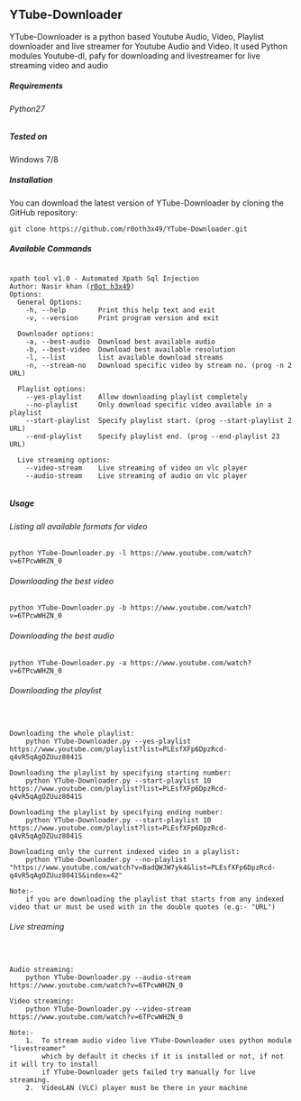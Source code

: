 ## YTube-Downloader
<p>YTube-Downloader is a python based Youtube Audio, Video, Playlist downloader and live streamer for Youtube Audio and Video. It used Python modules Youtube-dl, pafy for downloading and livestreamer for live streaming video and audio</p>

##### Requirements
###### Python27

##### Tested on
<p>Windows 7/8</p>

##### Installation
<p>You can download the latest version of YTube-Downloader by cloning the GitHub repository:</p>
<pre><code>git clone https://github.com/r0oth3x49/YTube-Downloader.git</pre></code>

##### Available Commands
<pre><code>
xpath tool v1.0 - Automated Xpath Sql Injection
Author: Nasir khan (<a href="http://anonpakforce.blogspot.com/">r0ot h3x49</a>)
Options:
  General Options:
    -h, --help        Print this help text and exit
    -v, --version     Print program version and exit

  Downloader options:
    -a, --best-audio  Download best available audio
    -b, --best-video  Download best available resolution
    -l, --list        list available download streams
    -n, --stream-no   Download specific video by stream no. (prog -n 2 URL)

  Playlist options:
    --yes-playlist    Allow downloading playlist completely
    --no-playlist     Only download specific video available in a playlist
    --start-playlist  Specify playlist start. (prog --start-playlist 2 URL)
    --end-playlist    Specify playlist end. (prog --end-playlist 23 URL)

  Live streaming options:
    --video-stream    Live streaming of video on vlc player
    --audio-stream    Live streaming of audio on vlc player
  </code></pre>
  
  
##### Usage 

###### Listing all available formats for video
<pre><code>python YTube-Downloader.py -l https://www.youtube.com/watch?v=6TPcwWHZN_0</code></pre>
###### Downloading the best video
<pre><code>python YTube-Downloader.py -b https://www.youtube.com/watch?v=6TPcwWHZN_0</code></pre>
###### Downloading the best audio
<pre><code>python YTube-Downloader.py -a https://www.youtube.com/watch?v=6TPcwWHZN_0</code></pre>
###### Downloading the playlist
<pre><code>

Downloading the whole playlist:
	python YTube-Downloader.py --yes-playlist https://www.youtube.com/playlist?list=PLEsfXFp6DpzRcd-q4vR5qAgOZUuz8041S

Downloading the playlist by specifying starting number:
	python YTube-Downloader.py --start-playlist 10 https://www.youtube.com/playlist?list=PLEsfXFp6DpzRcd-q4vR5qAgOZUuz8041S
	
Downloading the playlist by specifying ending number:
	python YTube-Downloader.py --start-playlist 10 https://www.youtube.com/playlist?list=PLEsfXFp6DpzRcd-q4vR5qAgOZUuz8041S

Downloading only the current indexed video in a playlist:
	python YTube-Downloader.py --no-playlist "https://www.youtube.com/watch?v=BadQWJW7yk4&list=PLEsfXFp6DpzRcd-q4vR5qAgOZUuz8041S&index=42"
	
Note:-
	if you are downloading the playlist that starts from any indexed video that ur must be used with in the double quotes (e.g:- "URL")
</code></pre>
###### Live streaming
<pre><code>

Audio streaming:
	python YTube-Downloader.py --audio-stream https://www.youtube.com/watch?v=6TPcwWHZN_0
	
Video streaming:
	python YTube-Downloader.py --video-stream https://www.youtube.com/watch?v=6TPcwWHZN_0

Note:-
	1.	To stream audio video live YTube-Downloader uses python module "livestreamer"
		which by default it checks if it is installed or not, if not it will try to install
		if YTube-Downloader gets failed try manually for live streaming.
	2.	VideoLAN (VLC) player must be there in your machine
	
</code></pre>
